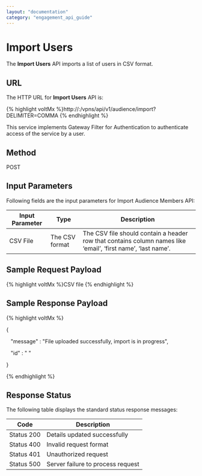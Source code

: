 ```yaml
---
layout: "documentation"
category: "engagement_api_guide"
---
```

                           

Import Users
============

The **Import Users** API imports a list of users in CSV format.

URL
---

The HTTP URL for **Import Users** API is:

{% highlight voltMx %}http://<host>:<port>/vpns/api/v1/audience/import?DELIMITER=COMMA
{% endhighlight %}

This service implements Gateway Filter for Authentication to authenticate access of the service by a user.

Method
------

POST

Input Parameters
----------------

Following fields are the input parameters for Import Audience Members API:

  
| Input Parameter | Type | Description |
| --- | --- | --- |
| CSV File | The CSV format | The CSV file should contain a header row that contains column names like ‘email’, ‘first name’, ‘last name’. |

Sample Request Payload
----------------------

{% highlight voltMx %}CSV file
{% endhighlight %}

Sample Response Payload
-----------------------

{% highlight voltMx %}

{

   "message" : "File uploaded successfully, import is in progress",

   "id" : " "

}


{% endhighlight %}

Response Status
---------------

The following table displays the standard status response messages:

  
| Code | Description |
| --- | --- |
| Status 200 | Details updated successfully |
| Status 400 | Invalid request format |
| Status 401 | Unauthorized request |
| Status 500 | Server failure to process request |
